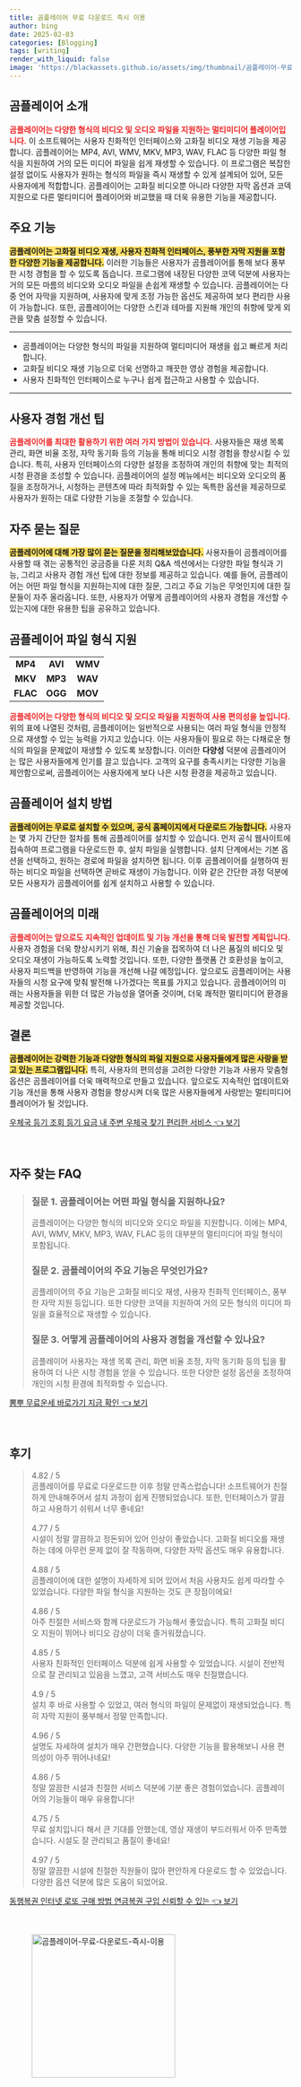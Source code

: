 ```yaml
---
title: 곰플레이어 무료 다운로드 즉시 이용
author: bing
date: 2025-02-03
categories: [Blogging]
tags: [writing]
render_with_liquid: false
image: 'https://blackassets.github.io/assets/img/thumbnail/곰플레이어-무료-다운로드-즉시-이용.webp'
---
```



<h2 id='곰플레이어_소개'>곰플레이어 소개</h2>

<p><b><span style="color: #ee2323;">곰플레이어는 다양한 형식의 비디오 및 오디오 파일을 지원하는 멀티미디어 플레이어입니다.</span></b> 이 소프트웨어는 사용자 친화적인 인터페이스와 고화질 비디오 재생 기능을 제공합니다. 곰플레이어는 MP4, AVI, WMV, MKV, MP3, WAV, FLAC 등 다양한 파일 형식을 지원하여 거의 모든 미디어 파일을 쉽게 재생할 수 있습니다. 이 프로그램은 복잡한 설정 없이도 사용자가 원하는 형식의 파일을 즉시 재생할 수 있게 설계되어 있어, 모든 사용자에게 적합합니다. 곰플레이어는 고화질 비디오뿐 아니라 다양한 자막 옵션과 코덱 지원으로 다른 멀티미디어 플레이어와 비교했을 때 더욱 유용한 기능을 제공합니다.</p>

<h2 id='주요_기능'>주요 기능</h2>

<p><b><span style="background-color: #ffe066;">곰플레이어는 고화질 비디오 재생, 사용자 친화적 인터페이스, 풍부한 자막 지원을 포함한 다양한 기능을 제공합니다.</span></b> 이러한 기능들은 사용자가 곰플레이어를 통해 보다 풍부한 시청 경험을 할 수 있도록 돕습니다. 프로그램에 내장된 다양한 코덱 덕분에 사용자는 거의 모든 마름의 비디오와 오디오 파일을 손쉽게 재생할 수 있습니다. 곰플레이어는 다중 언어 자막을 지원하며, 사용자에 맞게 조정 가능한 옵션도 제공하여 보다 편리한 사용이 가능합니다. 또한, 곰플레이어는 다양한 스킨과 테마를 지원해 개인의 취향에 맞게 외관을 맞춤 설정할 수 있습니다.</p>

<hr />

<ul>
    <li>곰플레이어는 다양한 형식의 파일을 지원하여 멀티미디어 재생을 쉽고 빠르게 처리합니다.</li>
    <li>고화질 비디오 재생 기능으로 더욱 선명하고 깨끗한 영상 경험을 제공합니다.</li>
    <li>사용자 친화적인 인터페이스로 누구나 쉽게 접근하고 사용할 수 있습니다.</li>
</ul>

<hr />

<h2 id='사용자_경험_개선_팁'>사용자 경험 개선 팁</h2>

<p><b><span style="color: #ee2323;">곰플레이어를 최대한 활용하기 위한 여러 가지 방법이 있습니다.</span></b> 사용자들은 재생 목록 관리, 화면 비율 조정, 자막 동기화 등의 기능을 통해 비디오 시청 경험을 향상시킬 수 있습니다. 특히, 사용자 인터페이스의 다양한 설정을 조정하여 개인의 취향에 맞는 최적의 시청 환경을 조성할 수 있습니다. 곰플레이어의 설정 메뉴에서는 비디오와 오디오의 품질을 조정하거나, 시청하는 콘텐츠에 따라 최적화할 수 있는 독특한 옵션을 제공하므로 사용자가 원하는 대로 다양한 기능을 조절할 수 있습니다.</p>

<h2 id='자주_묻는_질문'>자주 묻는 질문</h2>

<p><b><span style="background-color: #ffe066;">곰플레이어에 대해 가장 많이 묻는 질문을 정리해보았습니다.</span></b> 사용자들이 곰플레이어를 사용할 때 겪는 공통적인 궁금증을 다룬 저희 Q&A 섹션에서는 다양한 파일 형식과 기능, 그리고 사용자 경험 개선 팁에 대한 정보를 제공하고 있습니다. 예를 들어, 곰플레이어는 어떤 파일 형식을 지원하는지에 대한 질문, 그리고 주요 기능은 무엇인지에 대한 질문들이 자주 올라옵니다. 또한, 사용자가 어떻게 곰플레이어의 사용자 경험을 개선할 수 있는지에 대한 유용한 팁을 공유하고 있습니다.</p>

<h2 id='곰플레이어_파일_지원'>곰플레이어 파일 형식 지원</h2>

<table>
    <tr>
        <td style="text-align: center; height: 17px;"><b>MP4</b></td>
        <td style="text-align: center; height: 17px;"><b>AVI</b></td>
        <td style="text-align: center; height: 17px;"><b>WMV</b></td>
    </tr>
    <tr>
        <td style="text-align: center; height: 17px;"><b>MKV</b></td>
        <td style="text-align: center; height: 17px;"><b>MP3</b></td>
        <td style="text-align: center; height: 17px;"><b>WAV</b></td>
    </tr>
    <tr>
        <td style="text-align: center; height: 17px;"><b>FLAC</b></td>
        <td style="text-align: center; height: 17px;"><b>OGG</b></td>
        <td style="text-align: center; height: 17px;"><b>MOV</b></td>
    </tr>
</table>

<p><b><span style="color: #ee2323;">곰플레이어는 다양한 형식의 비디오 및 오디오 파일을 지원하여 사용 편의성을 높입니다.</span></b> 위의 표에 나열된 것처럼, 곰플레이어는 일반적으로 사용되는 여러 파일 형식을 안정적으로 재생할 수 있는 능력을 가지고 있습니다. 이는 사용자들이 필요로 하는 다채로운 형식의 파일을 문제없이 재생할 수 있도록 보장합니다. 이러한 <b>다양성</b> 덕분에 곰플레이어는 많은 사용자들에게 인기를 끌고 있습니다. 고객의 요구를 충족시키는 다양한 기능을 제안함으로써, 곰플레이어는 사용자에게 보다 나은 시청 환경을 제공하고 있습니다.</p>

<h2 id='곰플레이어_설치_방법'>곰플레이어 설치 방법</h2>

<p><b><span style="background-color: #ffe066;">곰플레이어는 무료로 설치할 수 있으며, 공식 홈페이지에서 다운로드 가능합니다.</span></b> 사용자는 몇 가지 간단한 절차를 통해 곰플레이어를 설치할 수 있습니다. 먼저 공식 웹사이트에 접속하여 프로그램을 다운로드한 후, 설치 파일을 실행합니다. 설치 단계에서는 기본 옵션을 선택하고, 원하는 경로에 파일을 설치하면 됩니다. 이후 곰플레이어를 실행하여 원하는 비디오 파일을 선택하면 곧바로 재생이 가능합니다. 이와 같은 간단한 과정 덕분에 모든 사용자가 곰플레이어를 쉽게 설치하고 사용할 수 있습니다.</p>

<h2 id='곰플레이어의_미래'>곰플레이어의 미래</h2>

<p><b><span style="color: #ee2323;">곰플레이어는 앞으로도 지속적인 업데이트 및 기능 개선을 통해 더욱 발전할 계획입니다.</span></b> 사용자 경험을 더욱 향상시키기 위해, 최신 기술을 접목하여 더 나은 품질의 비디오 및 오디오 재생이 가능하도록 노력할 것입니다. 또한, 다양한 플랫폼 간 호환성을 높이고, 사용자 피드백을 반영하여 기능을 개선해 나갈 예정입니다. 앞으로도 곰플레이어는 사용자들의 시청 요구에 맞춰 발전해 나가겠다는 목표를 가지고 있습니다. 곰플레이어의 미래는 사용자들을 위한 더 많은 가능성을 열어줄 것이며, 더욱 쾌적한 멀티미디어 환경을 제공할 것입니다.</p>

<h2 id='결론'>결론</h2>

<p><b><span style="background-color: #ffe066;">곰플레이어는 강력한 기능과 다양한 형식의 파일 지원으로 사용자들에게 많은 사랑을 받고 있는 프로그램입니다.</span></b> 특히, 사용자의 편의성을 고려한 다양한 기능과 사용자 맞춤형 옵션은 곰플레이어를 더욱 매력적으로 만들고 있습니다. 앞으로도 지속적인 업데이트와 기능 개선을 통해 사용자 경험을 향상시켜 더욱 많은 사용자들에게 사랑받는 멀티미디어 플레이어가 될 것입니다.</p>


<p><a class="click-button" title="우체국 등기 조회 등기 요금 내 주변 우체국 찾기 편리한 서비스" href="https://blackassets.github.io/posts/%EC%9A%B0%EC%B2%B4%EA%B5%AD-%EB%93%B1%EA%B8%B0-%EC%A1%B0%ED%9A%8C-%EB%93%B1%EA%B8%B0-%EC%9A%94%EA%B8%88-%EB%82%B4-%EC%A3%BC%EB%B3%80-%EC%9A%B0%EC%B2%B4%EA%B5%AD-%EC%B0%BE%EA%B8%B0-%ED%8E%B8%EB%A6%AC%ED%95%9C-%EC%84%9C%EB%B9%84%EC%8A%A4/" rel="dofollow">우체국 등기 조회 등기 요금 내 주변 우체국 찾기 편리한 서비스 👈 보기</a></p><br>
<h2 id='자주_찾는_FAQ'>자주 찾는 FAQ</h2>
<div itemscope="" itemtype="https://schema.org/FAQPage"> 
<blockquote> 
<div itemscope="" itemprop="mainEntity" itemtype="https://schema.org/Question"> 
<h3 itemprop="name">질문 1. 곰플레이어는 어떤 파일 형식을 지원하나요?</h3> 
<div itemscope="" itemprop="acceptedAnswer" itemtype="https://schema.org/Answer"> 
<span itemprop="text"> 
<p>곰플레이어는 다양한 형식의 비디오와 오디오 파일을 지원합니다. 이에는 MP4, AVI, WMV, MKV, MP3, WAV, FLAC 등의 대부분의 멀티미디어 파일 형식이 포함됩니다.</p> 
</span> 
</div> 
</div> 

<div itemscope="" itemprop="mainEntity" itemtype="https://schema.org/Question"> 
<h3 itemprop="name">질문 2. 곰플레이어의 주요 기능은 무엇인가요?</h3> 
<div itemscope="" itemprop="acceptedAnswer" itemtype="https://schema.org/Answer"> 
<span itemprop="text"> 
<p>곰플레이어의 주요 기능은 고화질 비디오 재생, 사용자 친화적 인터페이스, 풍부한 자막 지원 등입니다. 또한 다양한 코덱을 지원하여 거의 모든 형식의 미디어 파일을 효율적으로 재생할 수 있습니다.</p> 
</span> 
</div> 
</div> 

<div itemscope="" itemprop="mainEntity" itemtype="https://schema.org/Question"> 
<h3 itemprop="name">질문 3. 어떻게 곰플레이어의 사용자 경험을 개선할 수 있나요?</h3> 
<div itemscope="" itemprop="acceptedAnswer" itemtype="https://schema.org/Answer"> 
<span itemprop="text"> 
<p>곰플레이어 사용자는 재생 목록 관리, 화면 비율 조정, 자막 동기화 등의 팁을 활용하여 더 나은 시청 경험을 얻을 수 있습니다. 또한 다양한 설정 옵션을 조정하여 개인의 시청 환경에 최적화할 수 있습니다.</p> 
</span> 
</div> 
</div> 
</blockquote> 
</div>
<p><a class="click-button" title="뽐뿌 무료운세 바로가기 지금 확인" href="https://blackassets.github.io/posts/%EB%BD%90%EB%BF%8C-%EB%AC%B4%EB%A3%8C%EC%9A%B4%EC%84%B8-%EB%B0%94%EB%A1%9C%EA%B0%80%EA%B8%B0-%EC%A7%80%EA%B8%88-%ED%99%95%EC%9D%B8/" rel="dofollow">뽐뿌 무료운세 바로가기 지금 확인 👈 보기</a></p><br>
<h2 id='후기'>후기</h2>
<div itemscope itemtype="https://schema.org/Product">
  <blockquote>
  <div itemprop="review" itemscope itemtype="https://schema.org/Review">
      <div itemprop="reviewRating" itemscope itemtype="https://schema.org/Rating"> <span itemprop="ratingValue">4.82</span> / <span itemprop="bestRating">5</span> </div>
      <span itemprop="reviewBody">곰플레이어를 무료로 다운로드한 이후 정말 만족스럽습니다! 소프트웨어가 친절하게 안내해주어서 설치 과정이 쉽게 진행되었습니다. 또한, 인터페이스가 깔끔하고 사용하기 쉬워서 너무 좋네요!</span>
  </div>
  <br>
  <div itemprop="review" itemscope itemtype="https://schema.org/Review">
      <div itemprop="reviewRating" itemscope itemtype="https://schema.org/Rating"> <span itemprop="ratingValue">4.77</span> / <span itemprop="bestRating">5</span> </div>
      <span itemprop="reviewBody">시설이 정말 깔끔하고 정돈되어 있어 인상이 좋았습니다. 고화질 비디오를 재생하는 데에 아무런 문제 없이 잘 작동하며, 다양한 자막 옵션도 매우 유용합니다.</span>
  </div>
  <br>
  <div itemprop="review" itemscope itemtype="https://schema.org/Review">
      <div itemprop="reviewRating" itemscope itemtype="https://schema.org/Rating"> <span itemprop="ratingValue">4.88</span> / <span itemprop="bestRating">5</span> </div>
      <span itemprop="reviewBody">곰플레이어에 대한 설명이 자세하게 되어 있어서 처음 사용자도 쉽게 따라할 수 있었습니다. 다양한 파일 형식을 지원하는 것도 큰 장점이에요!</span>
  </div>
  <br>
  <div itemprop="review" itemscope itemtype="https://schema.org/Review">
      <div itemprop="reviewRating" itemscope itemtype="https://schema.org/Rating"> <span itemprop="ratingValue">4.86</span> / <span itemprop="bestRating">5</span> </div>
      <span itemprop="reviewBody">아주 친절한 서비스와 함께 다운로드가 가능해서 좋았습니다. 특히 고화질 비디오 지원이 뛰어나 비디오 감상이 더욱 즐거워졌습니다.</span>
  </div>
  <br>
  <div itemprop="review" itemscope itemtype="https://schema.org/Review">
      <div itemprop="reviewRating" itemscope itemtype="https://schema.org/Rating"> <span itemprop="ratingValue">4.85</span> / <span itemprop="bestRating">5</span> </div>
      <span itemprop="reviewBody">사용자 친화적인 인터페이스 덕분에 쉽게 사용할 수 있었습니다. 시설이 전반적으로 잘 관리되고 있음을 느꼈고, 고객 서비스도 매우 친절했습니다.</span>
  </div>
  <br>
  <div itemprop="review" itemscope itemtype="https://schema.org/Review">
      <div itemprop="reviewRating" itemscope itemtype="https://schema.org/Rating"> <span itemprop="ratingValue">4.9</span> / <span itemprop="bestRating">5</span> </div>
      <span itemprop="reviewBody">설치 후 바로 사용할 수 있었고, 여러 형식의 파일이 문제없이 재생되었습니다. 특히 자막 지원이 풍부해서 정말 만족합니다.</span>
  </div>
  <br>
  <div itemprop="review" itemscope itemtype="https://schema.org/Review">
      <div itemprop="reviewRating" itemscope itemtype="https://schema.org/Rating"> <span itemprop="ratingValue">4.96</span> / <span itemprop="bestRating">5</span> </div>
      <span itemprop="reviewBody">설명도 자세하여 설치가 매우 간편했습니다. 다양한 기능을 활용해보니 사용 편의성이 아주 뛰어나네요!</span>
  </div>
  <br>
  <div itemprop="review" itemscope itemtype="https://schema.org/Review">
      <div itemprop="reviewRating" itemscope itemtype="https://schema.org/Rating"> <span itemprop="ratingValue">4.86</span> / <span itemprop="bestRating">5</span> </div>
      <span itemprop="reviewBody">정말 깔끔한 시설과 친절한 서비스 덕분에 기분 좋은 경험이었습니다. 곰플레이어의 기능들이 매우 유용합니다!</span>
  </div>
  <br>
  <div itemprop="review" itemscope itemtype="https://schema.org/Review">
      <div itemprop="reviewRating" itemscope itemtype="https://schema.org/Rating"> <span itemprop="ratingValue">4.75</span> / <span itemprop="bestRating">5</span> </div>
      <span itemprop="reviewBody">무료 설치입니다 해서 큰 기대를 안했는데, 영상 재생이 부드러워서 아주 만족했습니다. 시설도 잘 관리되고 품질이 좋네요!</span>
  </div>
  <br>
  <div itemprop="review" itemscope itemtype="https://schema.org/Review">
      <div itemprop="reviewRating" itemscope itemtype="https://schema.org/Rating"> <span itemprop="ratingValue">4.97</span> / <span itemprop="bestRating">5</span> </div>
      <span itemprop="reviewBody">정말 깔끔한 시설에 친절한 직원들이 많아 편안하게 다운로드 할 수 있었습니다. 다양한 옵션 덕분에 많은 도움이 되었어요.</span>
  </div>
  </blockquote>
</div>
<p><a class="click-button" title="동행복권 인터넷 로또 구매 방법 연금복권 구입 신뢰할 수 있는" href="https://blackassets.github.io/posts/%EB%8F%99%ED%96%89%EB%B3%B5%EA%B6%8C-%EC%9D%B8%ED%84%B0%EB%84%B7-%EB%A1%9C%EB%98%90-%EA%B5%AC%EB%A7%A4-%EB%B0%A9%EB%B2%95-%EC%97%B0%EA%B8%88%EB%B3%B5%EA%B6%8C-%EA%B5%AC%EC%9E%85-%EC%8B%A0%EB%A2%B0%ED%95%A0-%EC%88%98-%EC%9E%88%EB%8A%94/" rel="dofollow">동행복권 인터넷 로또 구매 방법 연금복권 구입 신뢰할 수 있는 👈 보기</a></p><br>
<figure class="image"><img src="https://blackassets.github.io/assets/img/thumbnail/곰플레이어-무료-다운로드-즉시-이용.webp" alt="곰플레이어-무료-다운로드-즉시-이용" width="256" height="256"></figure>